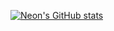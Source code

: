 [![Neon's GitHub stats](https://github-readme-stats.vercel.app/api?username=tltneon)](https://github.com/anuraghazra/github-readme-stats)

